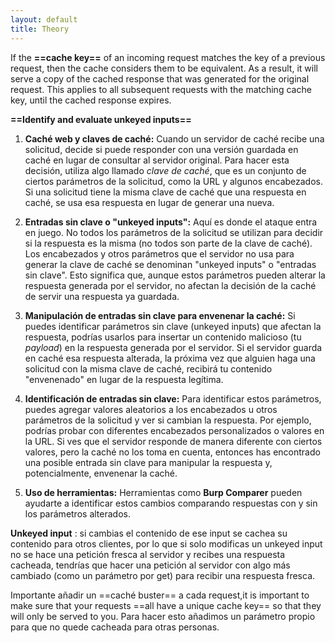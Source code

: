 ```yaml
---
layout: default
title: Theory
---
```

If the **==cache key==** of an incoming request matches the key of a previous request, then the cache considers them to be equivalent. As a result, it will serve a copy of the cached response that was generated for the original request. This applies to all subsequent requests with the matching cache key, until the cached response expires.

**==Identify and evaluate unkeyed inputs==**

1. **Caché web y claves de caché:** Cuando un servidor de caché recibe una solicitud, decide si puede responder con una versión guardada en caché en lugar de consultar al servidor original. Para hacer esta decisión, utiliza algo llamado *clave de caché*, que es un conjunto de ciertos parámetros de la solicitud, como la URL y algunos encabezados. Si una solicitud tiene la misma clave de caché que una respuesta en caché, se usa esa respuesta en lugar de generar una nueva.

2. **Entradas sin clave o "unkeyed inputs":** Aquí es donde el ataque entra en juego. No todos los parámetros de la solicitud se utilizan para decidir si la respuesta es la misma (no todos son parte de la clave de caché). Los encabezados y otros parámetros que el servidor no usa para generar la clave de caché se denominan "unkeyed inputs" o "entradas sin clave". Esto significa que, aunque estos parámetros pueden alterar la respuesta generada por el servidor, no afectan la decisión de la caché de servir una respuesta ya guardada.

3. **Manipulación de entradas sin clave para envenenar la caché:** Si puedes identificar parámetros sin clave (unkeyed inputs) que afectan la respuesta, podrías usarlos para insertar un contenido malicioso (tu *payload*) en la respuesta generada por el servidor. Si el servidor guarda en caché esa respuesta alterada, la próxima vez que alguien haga una solicitud con la misma clave de caché, recibirá tu contenido "envenenado" en lugar de la respuesta legítima.

4. **Identificación de entradas sin clave:** Para identificar estos parámetros, puedes agregar valores aleatorios a los encabezados u otros parámetros de la solicitud y ver si cambian la respuesta. Por ejemplo, podrías probar con diferentes encabezados personalizados o valores en la URL. Si ves que el servidor responde de manera diferente con ciertos valores, pero la caché no los toma en cuenta, entonces has encontrado una posible entrada sin clave para manipular la respuesta y, potencialmente, envenenar la caché.

5. **Uso de herramientas:** Herramientas como **Burp Comparer** pueden ayudarte a identificar estos cambios comparando respuestas con y sin los parámetros alterados.


**Unkeyed input** : si cambias el contenido de ese input se cachea su contenido para otros clientes, por lo que si solo modificas un unkeyed input no se hace una petición fresca al servidor y recibes una respuesta cacheada, tendrías que hacer una petición al servidor con algo más cambiado (como un parámetro por get) para recibir una respuesta fresca.

Importante añadir un ==caché buster== a cada request,it is important to make sure that your requests ==all have a unique cache key== so that they will only be served to you.
Para hacer esto añadimos un parámetro propio para que no quede cacheada para otras personas.


